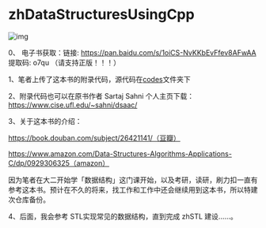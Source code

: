 # zhDataStructuresUsingCpp

![img](https://img3.doubanio.com/view/subject/l/public/s28105920.jpg)

0、 电子书获取：链接: https://pan.baidu.com/s/1oiCS-NvKKbEvFfev8AFwAA 提取码: o7qu （请支持正版！！！）



1、笔者上传了这本书的附录代码，源代码在[codes](./codes)文件夹下



2、附录代码也可以在原书作者 Sartaj Sahni 个人主页下载：https://www.cise.ufl.edu/~sahni/dsaac/



3、关于这本书的介绍：

https://book.douban.com/subject/26421141/（豆瓣）

https://www.amazon.com/Data-Structures-Algorithms-Applications-C/dp/0929306325（amazon）

因为笔者在大二开始学「数据结构」这门课开始，以及考研，读研，刷力扣一直有参考这本书。预计在不久的将来，找工作和工作中还会继续用到这本书，所以特建次仓库备份。



4、后面，我会参考 STL实现常见的数据结构，直到完成 zhSTL 建设......。

